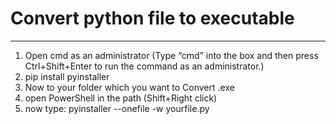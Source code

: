 # Convert python file to executable

---

1. Open cmd as an administrator (Type “cmd” into the box and then press Ctrl+Shift+Enter to run the command as an administrator.)
2. pip install pyinstaller
3. Now to your folder which you want to Convert .exe
4. open PowerShell in the path (Shift+Right click)
5. now type: pyinstaller --onefile -w yourfile.py
